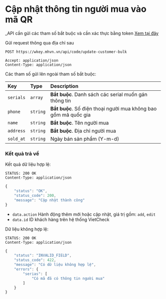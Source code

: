 # Cập nhật thông tin người mua vào mã QR

_API cần gửi các tham số bắt buộc và cần xác thực bằng token [Xem tại đây](README.md)

Gửi request thông qua địa chỉ sau
 ```http
POST https://wkey.mhvn.vn/api/code/update-customer-bulk

Accept: application/json
Content-Type: application/json
```

Các tham số gửi lên ngoài tham số bắt buộc:

| Key | Type | Description |
| :--- | :--- | :--- |
| `serials` | `array` | **Bắt buộc**. Danh sách các serial muốn gán thông tin |
| `phone` | `string` | **Bắt buộc**. Số điện thoại người mua không bao gồm mã quốc gia |
| `name` | `string` | **Bắt buộc**. Tên người mua |
| `address` | `string` | **Bắt buộc**. Địa chỉ người mua |
| `sold_at` | `string` | Ngày bán sản phẩm (Y-m-d) |

### Kết quả trả về
Kết quả dữ liệu hợp lệ:
 ```http
STATUS: 200 OK
Content-Type: application/json
```
```javascript
{
    "status": "OK",
    "status_code": 200,
    "message": "Cập nhật thành công"
}
```

- `data.action` Hành động thêm mới hoặc cập nhật, giá trị gồm: `add`, `edit`
- `data.id` ID khách hàng trên hệ thống VietCheck

Dữ liệu không hợp lệ:
 ```http
STATUS: 200 OK
Content-Type: application/json
```
```javascript
{
    "status": "INVALID_FIELD",
    "status_code": 422,
    "message": "Có dữ liệu không hợp lệ",
    "errors": {
        "serias": [
            "Có mã đã có thông tin người mua"
        ]
    }
}
```

